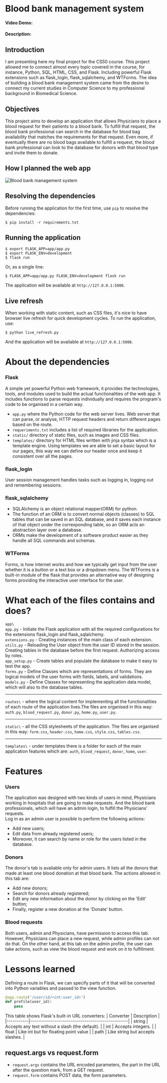 # Blood bank management system
#### Video Demo:  <URL HERE>
#### Description: 

## Introduction

I am presenting here my final project for the CS50 course. This project allowed me to connect almost every topic covered in the course, for instance, Python, SQL, HTML, CSS, and Flask. Including powerful Flask extensions such as flask_login, flask_sqlalchemy, and WTForms. 
The idea of building a blood bank management system came from the desire to connect my current studies in Computer Science to my professional background in Biomedical Science.

## Objectives

This project aims to develop an application that allows Physicians to place a blood request for their patients to a blood bank. To fulfill that request, the blood bank professional can search in the database for blood bag availability that matches the requirements for that request. 
Even more, if eventually there are no blood bags available to fulfill a request, the blood bank professional can look to the database for donors with that blood type and invite them to donate.

## How I planned the web app  

![Blood bank management system](/assets/blood-bank-management-system.png)

## Resolving the dependencies

Before running the application for the first time, use `pip` to resolve the dependencies:

```shell
$ pip install -r requirements.txt
```

## Running the application

```shell
$ export FLASK_APP=app/app.py
$ export FLASK_ENV=development
$ flask run
```

Or, as a single line:

```shell
$ FLASK_APP=app/app.py FLASK_ENV=development flask run
```

The application will be available at `http://127.0.0.1:5000`.

## Live refresh

When working with static content, such as CSS files, it's nice to have browser live refresh for quick development cycles. To run the application, use:

```shell
$ python live_refresh.py
```

And the application will be available at `http://127.0.0.1:5000`.

# About the dependencies

### Flask

A simple yet powerful Python web framework, it provides the technologies, tools, and modules used to build the actual functionalities of the web app. It includes functions to parse requests individually and requires the program's code to be organised in a certain way.  

- `app.py` where the Python code for the web server lives. Web server that can parse, or analyse, HTTP request headers and return different pages based on the route.
- `requeriments.txt` includes a list of required libraries for the application.
- `static/` directory of static files, such as images and CSS files.
- `templates/` directory for HTML files written with jinja syntax which is a template engine. Using templates we are able to set a basic layout for our pages, this way we can define our header once and keep it consistent over all the pages.

### flask_login

User session management handles tasks such as logging in, logging out and remembering sessions.

### flask_sqlalchemy  

- SQLAlchemy is an  object relational mapper(ORM) for python.
- The function of an ORM is to convert normal objects (classes) to SQL tables that can be saved in an SQL database, and it saves each instance of that object under the corresponding table, so an ORM acts an abstraction layer over a database.
- ORMs make the development of a software product easier as they handle all SQL commands and schemas.

### WTForms
Forms, is how internet works and how we typically get input from the user whether it is a button or a text box or a dropdown menu. The WTForms is a built-in module of the flask that provides an alternative way of designing forms providing the interactive user interface for the user.

# What each of the files contains and does?

`app\`  
 `app.py` - Initiate the Flask application with all the required configurations for the extensions flask_login and flask_sqlalchemy.  
 `extensions.py` - Creating instances of the main class of each extension.  
 `utils.py` - Reloading the User object from the user ID stored in the session. Creating tables in the database before the first request. Authorizing access by roles.  
 `app_setup.py` - Create tables and populate the database to make it easy to test the app.  
 `forms.py` - Define Classes which are representations of forms. They are logical models of the user forms with fields, labels, and validations.  
 `models.py` - Define Classes for representing the application data model, which will also to the database tables.
<hr>

`routes\` - where the logical content for implementing all the functionalities of each route of the application lives.The files are organised in this way: `auth.py`, `blood_request.py`, `donor.py`, `home.py`, `user.py`.

<hr>

`static\` - all the CSS stylesheets of the application. The files are organised in this way: `form.css`, `header.css`, `home.css`, `style.css`, `tables.css`.
<hr>

`templates\` - under templates there is a folder for each of the main application features which are: `auth`, `blood_request`, `donor`, `home`, `user`.

# Features

### Users
The application was designed with two kinds of users in mind, Physicians working in hospitals that are going to make requests. And the blood bank professionals, which will have an admin login, to fulfill the Physicians' requests.  
Log in as an admin user is possible to perform the following actions:
 - Add new users;
 - Edit data from already registered users;
 - Moreover, it can search by name or role for the users listed in the database.

<!-- Screenshots or Gif? -->

### Donors
The donor's tab is available only for admin users. It lists all the donors that made at least one blood donation at that blood bank. The actions allowed in this tab are:
- Add new donors;
- Search for donors already registered;
- Edit any new information about the donor by clicking on the 'Edit' button;
- Finally, register a new donation at the 'Donate' button.

<!-- Screenshots or Gif? -->

### Blood requests
Both users, admin and Physicians, have permission to access this tab. However, Physicians can place a new request, while admin profiles can not do that. On the other hand, at this tab on the admin profile, the user can take actions, such as view the blood request and work on it to fulfillment.  

<!-- Screenshots or Gif? -->



# Lessons learned

Defining a route in Flask, we can specify parts of it that will be converted into Python variables and passed to the view function.

```python
@app.route('/user/id/<int:user_id>')
def profile(user_id):
    pass
```

This table shows Flask's built-in URL converters:
| Converter | Description                                     |
|-----------|-------------------------------------------------|
| string    | Accepts any text without a slash (the default). |
| int       | Accepts integers.                               |
| float     | Like int but for floating point value           |
| path      | Like string but accepts slashes.                |
<br>

## request.args vs request.form
- `request.args` contains the URL encoded parameters, the part in the URL after the question mark, from a GET request.
- `request.form` contains POST data, the form parameters. 